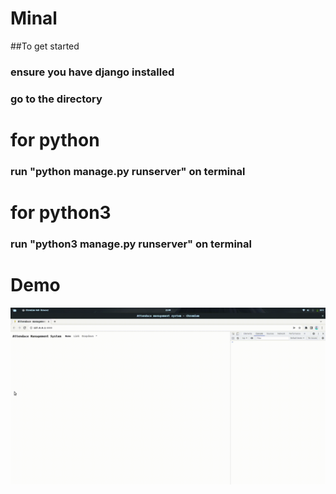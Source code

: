 # Minal

##To get started

### ensure you have django installed

### go to the directory
# for python
### run "python manage.py runserver" on terminal

# for python3
### run "python3 manage.py runserver" on terminal

# Demo

![](https://github.com/piyushyadav0191/Minal/blob/main/simplescreenrecorder-2022-05-11_21.09.56.gif)

